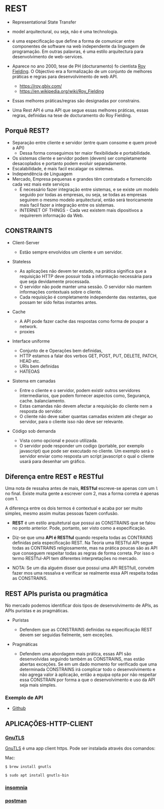 # REST

- Representational State Transfer

- model arquitectural, ou seja, não é uma technologia.

- é uma especificação que define a forma de comunicar entre componentes de software na web independente da linguagem de programação. Em outras palavras, é uma estilo arquitectura para desenvolvimento de web-services.

- Aparece no ano 2000, tese de PH (docturamento) fo cientista [Roy Fielding](https://roy.gbiv.com/). O Objectivo era a formalização de um conjunto de melhores práticas e regras para desenvolvimento de web API. 
    - https://roy.gbiv.com/
    - https://en.wikipedia.org/wiki/Roy_Fielding

- Essas melhores práticas/regras são designadas por constrains.
- Uma Rest API é uma API que segue essas melhores práticas, essas regras, definidas na tese de docturamento do Roy Fielding.


## Porquê REST?

* Separação entre cliente e servidor (entre quam consome e quem provê a API)
    * Dessa forma conseguimos ter maior flexibilidade e portabilidade.
* Os sistemas cliente e servidor podem (devem) ser completamente desacoplados e portanto podem evoluir separadamente.
* Escalabilidade, é mais facil escalagar os sistemas.
* Independência de Linguagem
* Mercado, Empresa pequenas e grandes têm contratado e fornencido cada vez mais este serviços
    * É necessário fazer integração entre sistemas, e se existe um modelo seguido por todas as empresas, ou seja, se todas as empresas seguirem o mesmo modelo arquitectural, então será teoricamente mais facil fazer a integração entre os sistemas.
    * INTERNET OF THINGS - Cada vez existem mais dipositivos a requirerem informação da Web.
    
    
## CONSTRAINTS

* Client-Server
    * Estão sempre envolvidos um cliente e um servidor.
* Stateless
    * As aplicações não devem ter estado, na prática significa que a requisição HTTP deve possuir toda a informação necessária para que seja devidamente processada.
    * O servidor não pode manter uma sessão. O servidor não mantem informações contextuais sobre o cliente.
    * Cada requisição é completamente independente das restantes, que possam ter sido feitas instantes antes.
* Cache
    * A API pode fazer cache das respostas como forma de poupar a network.
    * proxies

* Interface uniforme
    * Conjunto de e Operações bem definidas, 
    * HTTP estamos a falar dos verbos GET, POST, PUT, DELETE, PATCH, HEAD etc.
    * URIs bem definidas
    * HATEOAS

* Sistema em camadas
    * Entre o cliente e o servidor, podem existir outros servidores intermediarios, que podem fornecer aspectos como, Segurança, cache. balanciamento. 
    * Estas camandas não devem afectar a requisição do cliente nem a resposta do servidor.
    * O cliente não deve saber quantas camadas existem até chegar ao servidor, para o cliente isso não deve ser relevante.

* Código sob demanda
    * Vista como opcional e pouco utilizada.
    * O servidor pode responder um codigo (portable, por exemplo javascript) que pode ser executado no cliente. Um exemplo será o servidor enviar como resposta um script javascript o qual o cliente usará para desenhar um gráfico.


## Diferença entre REST e RESTful

Uma nota de ressalva antes de mais, **RESTful** escreve-se apenas com um `l` no final. Existe muita gente a escrever com 2, mas a forma correta é apenas com 1.

A diferença entre os dois termos é contextual e acaba por ser muito simples, mesmo assim muitas pessoas fazem confusão.

* **REST** é um estilo arquitetural que possui as CONSTRAINS que se falou no ponto anterior. Pode, portanto, ser visto como a especificação.

* Diz-se que uma **API é RESTful** quando respeita todas as CONTRAINS definidas pela especificação REST. Na Teoria uma RESTful API segue todas as CONTRAINS religiosamente, mas na prática poucas são as API que conseguem respeitar todas as regras de forma correta. Por isso o termo RESTful-API tem diferentes interpretações no mercado.

* NOTA: Se um dia alguém disser que possui uma API RESTfull, convém fazer mos uma ressalva e verificar se realmente essa API respeita todas as CONSTRAINS.

## REST APIs purista ou pragmática

No mercado podemos identificar dois tipos de desenvolvimento de APIs, as APIs puristas e as pragmáticas.

- Puristas 
    - Defendem que as CONSTRAINS definidas na especificação REST devem ser seguidas fielmente, sem exceções.

- Pragmáticas
    - Defendem uma abordagem mais prática, essas API são desenvolvidas seguindo também as CONSTRAINS, mas estão abertas exceções.  Se em um dado momento for verificado que uma determinada CONSTRAINS irá complicar todo o desenvolvimento e não agrega valor à aplicação, então a equipa opta por não respeitar essa CONSTRAIN por forma a que o desenvolvimento e uso da API seja mais simples.

### Exemplo de API 

- [Github](https://developer.github.com/v3/)

## APLICAÇÕES-HTTP-CLIENT

### [GnuTLS](https://gnutls.org/)

[GnuTLS](https://gnutls.org/) é uma app client https. Pode ser instalada através dos comandos:

Mac:

```
$ brew install gnutls
```

``` unix
$ sudo apt install gnutls-bin
```

### [insomnia](https://insomnia.rest/)
### [postman](https://www.getpostman.com/)